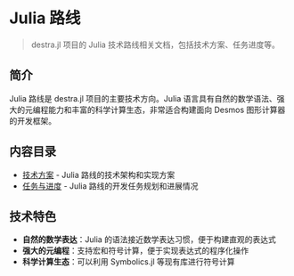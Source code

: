 # Julia 路线

> destra.jl 项目的 Julia 技术路线相关文档，包括技术方案、任务进度等。

## 简介

Julia 路线是 destra.jl 项目的主要技术方向。Julia 语言具有自然的数学语法、强大的元编程能力和丰富的科学计算生态，非常适合构建面向 Desmos 图形计算器的开发框架。

## 内容目录

- [技术方案](./技术方案.md) - Julia 路线的技术架构和实现方案
- [任务与进度](./任务与进度.md) - Julia 路线的开发任务规划和进展情况

## 技术特色

- **自然的数学表达**：Julia 的语法接近数学表达习惯，便于构建直观的表达式
- **强大的元编程**：支持宏和符号计算，便于实现表达式的程序化操作
- **科学计算生态**：可以利用 Symbolics.jl 等现有库进行符号计算